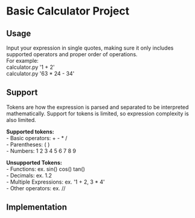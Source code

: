 # **Basic Calculator Project**
## Usage
Input your expression in single quotes, making sure it only includes supported operators and proper order of operations.  
For example:  
    calculator.py '1 + 2'  
    calculator.py '63 * 24 - 34'  

## Support
Tokens are how the expression is parsed and separated to be interpreted mathematically. Support for tokens is limited, so expression complexity is also limited.      

**Supported tokens:**  
    - Basic operators: + - * /  
    - Parentheses: ( )  
    - Numbers: 1 2 3 4 5 6 7 8 9  
    
**Unsupported Tokens:**  
    - Functions: ex. sin() cos() tan()  
    - Decimals: ex. 1.2  
    - Multiple Expressions: ex. '1 + 2, 3 * 4'  
    - Other operators: ex. //    

## Implementation
